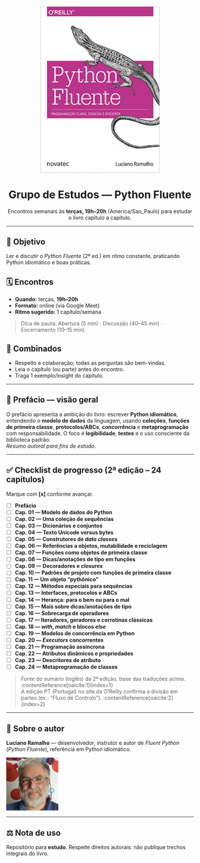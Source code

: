 <!-- Capa do livro (fundo transparente) -->
<p align="center">
  <img src="assets/python-fluente.jpg" alt="Capa do livro Python Fluente (fundo transparente)" width="320" />
</p>

<h1 align="center">Grupo de Estudos — Python Fluente</h1>

<p align="center">
  Encontros semanais às <strong>terças, 19h–20h</strong> (America/Sao_Paulo) para estudar o livro capítulo a capítulo.
</p>

---

## 📖 Objetivo
Ler e discutir o *Python Fluente* (2ª ed.) em ritmo constante, praticando Python idiomático e boas práticas.

## 🗓️ Encontros
- **Quando:** terças, **19h–20h**  
- **Formato:** online (via Google Meet)  
- **Ritmo sugerido:** 1 capítulo/semana  
> Dica de pauta: Abertura (5 min) · Discussão (40–45 min) · Encerramento (10–15 min)

## 🤝 Combinados
- Respeito e colaboração; todas as perguntas são bem-vindas.  
- Leia o capítulo (ou parte) antes do encontro.  
- Traga 1 exemplo/insight do capítulo.  

---

## 🧷 Prefácio — visão geral
O prefácio apresenta a ambição do livro: escrever **Python idiomático**, entendendo o **modelo de dados** da linguagem, usando **coleções**, **funções de primeira classe**, **protocolos/ABCs**, **concorrência** e **metaprogramação** com responsabilidade. O foco é **legibilidade**, **testes** e o uso consciente da biblioteca padrão.  
*Resumo autoral para fins de estudo.*

---

## ✅ Checklist de progresso (2ª edição – 24 capítulos)
Marque com **[x]** conforme avançar.

- [ ] **Prefácio**
- [ ] **Cap. 01 — Modelo de dados do Python**
- [ ] **Cap. 02 — Uma coleção de sequências**
- [ ] **Cap. 03 — Dicionários e conjuntos**
- [ ] **Cap. 04 — Texto Unicode versus bytes**
- [ ] **Cap. 05 — Construtores de *data classes***
- [ ] **Cap. 06 — Referências a objetos, mutabilidade e reciclagem**
- [ ] **Cap. 07 — Funções como objetos de primeira classe**
- [ ] **Cap. 08 — Dicas/anotações de tipo em funções**
- [ ] **Cap. 09 — Decoradores e *closures***
- [ ] **Cap. 10 — Padrões de projeto com funções de primeira classe**
- [ ] **Cap. 11 — Um objeto “pythônico”**
- [ ] **Cap. 12 — Métodos especiais para sequências**
- [ ] **Cap. 13 — Interfaces, protocolos e ABCs**
- [ ] **Cap. 14 — Herança: para o bem ou para o mal**
- [ ] **Cap. 15 — Mais sobre dicas/anotações de tipo**
- [ ] **Cap. 16 — Sobrecarga de operadores**
- [ ] **Cap. 17 — Iteradores, geradores e corrotinas clássicas**
- [ ] **Cap. 18 — *with*, *match* e blocos *else***
- [ ] **Cap. 19 — Modelos de concorrência em Python**
- [ ] **Cap. 20 — *Executors* concorrentes**
- [ ] **Cap. 21 — Programação assíncrona**
- [ ] **Cap. 22 — Atributos dinâmicos e propriedades**
- [ ] **Cap. 23 — Descritores de atributo**
- [ ] **Cap. 24 — Metaprogramação de classes**

> Fonte do sumário (inglês) da 2ª edição, base das traduções acima. :contentReference[oaicite:1]{index=1}  
> A edição PT (Portugal) no site da O’Reilly confirma a divisão em partes (ex.: “Fluxo de Controlo”). :contentReference[oaicite:2]{index=2}

---

## 👤 Sobre o autor
**Luciano Ramalho** — desenvolvedor, instrutor e autor de *Fluent Python* (*Python Fluente*), referência em Python idiomático.

<p align="left">
  <img src="assets/autor-luciano-ramalho.jpg" alt="Foto do autor" width="140" />
</p>

---

## ⚖️ Nota de uso
Repositório para **estudo**. Respeite direitos autorais: não publique trechos integrais do livro.
